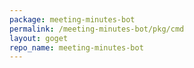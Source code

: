 ```yaml
---
package: meeting-minutes-bot
permalink: /meeting-minutes-bot/pkg/cmd
layout: goget
repo_name: meeting-minutes-bot
---
```

